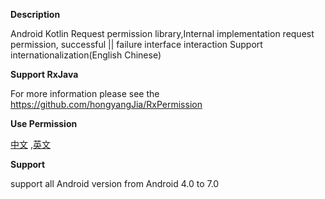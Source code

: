 **Description**

 Android Kotlin Request permission library,Internal implementation request permission, successful ||  failure interface interaction
 Support internationalization(English Chinese) 

**Support RxJava**

 For more information please see the https://github.com/hongyangJia/RxPermission

 **Use Permission**
 
 [中文](https://github.com/hongyangJia/RxKotlinPermission/tree/master/docs ) ,[英文](https://github.com/hongyangJia/RxKotlinPermission/tree/master/docs )  

**Support**

  support all Android version from Android 4.0 to 7.0